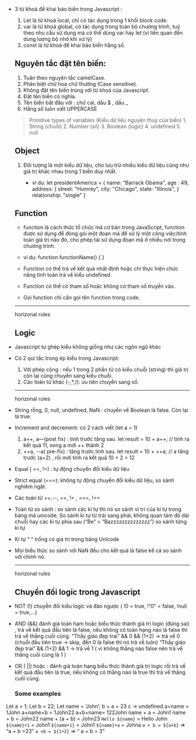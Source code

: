 * 3 từ khoá để khai báo biến trong Javascript :
    1. Let là từ khoá local, chỉ có tác dụng trong 1 khối block code.
    2. var là từ khoá global, có tác dụng trong toàn bộ chương trình, tuỳ theo nhu cầu sử dụng mà có thể dùng var hay let (vì liên quan đến dung lượng bộ nhớ khi xử lý)
    3. const là từ khoá để khai báo biến hằng số.

    ## Nguyên tắc đặt tên biến:

    1. Tuân theo nguyên tắc camelCase.
    2. Phân biệt chữ hoa chữ thường (Case sensitive).
    3. Không đặt tên biến trùng với từ khoá của Javascript.
    4. Đặt tên biến có nghĩa.
    5. Tên biến bắt đầu với : chữ cái, dấu $ , dấu _
    6. Hằng số luôn viết UPPERCASE

    > Primitive types of variables (Kiểu dữ liệu nguyên thuỷ của biến)
        1. String (chuỗi)
        2. Number (số)
        3. Boolean  (logic)
        4. undefined
        5. null

    ## Object 
    1. Đối tượng là một kiểu dữ liệu, cho lưu trữ nhiều kiểu dữ liệu cũng như giá trị khác nhau trong 1 biến duy nhất.

        * ví dụ: let presidentAmerica = {
            name: "Barrack Obama",
            age : 49,
            address: {
                street: "Humrey",
                city: "Chicago",
                state: "Illinois",
            }
            relationship: "single"
        }

    ## Function

    * function là cách thức tổ chức mã cơ bản trong JavaScript, function được sử dụng để đóng gói một
        đoạn mã để xử lý một công việc/tính toán giá trị nào đó, cho phép tái sử dụng đoạn mã ở nhiều nơi
        trong chương trình.

    * ví dụ: function functionName() {
    }

    * Function có thể trả về kết quả nhất định hoặc chỉ thực hiện chức năng tính toán trả về kiểu undefined.
    * Function có thể có tham số hoặc không có tham số truyền vào.
    * Gọi function chỉ cần gọi tên function trong code.   

    ***
    horizonal rules                 


    ## Logic 

*	Javascript tự ghép kiểu không giống như các ngôn ngữ khác
*	Có 2 qui tắc trong ép kiểu trong Javascript:
    1.	Với phép cộng : nếu 1 trong 2 phần tử có kiểu chuỗi (string) thì giá trị còn lại cũng chuyển sang kiểu chuỗi.
    2.	Các toán tử khác (-,*,/): ưu tiên chuyển sang số.

    ***
    horizonal rules
 
 
*	String rỗng, 0, null, undefined, NaN : chuyển về Boolean là false. Còn lại là true.
 
*	Increment and decrement: có 2 cách viết (let a = 1)
    1.	a++, a—(post fix) : tính trước tăng sau. let result = 10 + a++; // tính ra kết quả 11, xong a mới ++ thành 2
    2.	++a, --a( pre-fix) : tăng trước tính sau. let result = 10 + ++a; // a tăng trước (a=2) , rồi mới tính ra kết quả 10 + 2 = 12 
 

*	Equal ( ==, !=) : tự động chuyển đổi kiểu dữ liệu
*	Strict equal (===): không tự động chuyển đổi kiểu dữ liệu, so sánh nghiêm ngặt.
*	Các toán tử ++,--, ==, != , ===, !== 
*	Toán tử so sánh : so sánh các kí tự thì nó so sánh vị trí của kí tự trong bảng mã unicode. So sánh kí tự từ trái sang phải, không quan tâm độ dài chuỗi hay các kí tự phía sau 
    (“Be” > “Bazzzzzzzzzzzzzz”) so sánh từng kí tự 
*	Kí tự “ “ trống có giá trị trong bảng Unicode
*	Mọi biểu thức so sánh với NaN đều cho kết quả là false kể cả
    so sánh với chính nó.

    ***
    horizonal rules


    ## Chuyển đổi logic trong Javascript

*	NOT (!) chuyển đổi kiểu logic và đảo ngược ( !0 = true, !”0” = false, !null = true,…)
*	AND (&&) đánh giá toán hạm hoặc biểu thức thành giá trị logic (đúng sai) , trả về kết quả đầu tiên là false, nếu không có toán hạng nào là false thì trả về thằng cuối cùng.
    “Thầy giáo đẹp trai” && 0 && (1+2) ->  trả về 0 (chuỗi đầu tiên true -> skip, đến 0 là false thì nó trả về luôn)
    “Thầy giáo đẹp trai” && (1+2) && 1 -> trả về 1 ( vì không thằng nào false nên trả về thằng cuối cùng là 1 )
*	OR ( ||) hoặc :  đánh giá toán hạng biểu thức thành giá trị logic rồi trả về kết quả đầu tiên là true, nếu không có thằng nào là true thì trả về thằng cuối cùng.

 
    
    ### Some examples

Let a = 1;
Let b = 22;
Let name = ‘John’;
	b + a = 23
	c -> undefined
	a+name = 1John
	a+name+b = 1John22
	a+b+name= 122John
	name + a = John1
	name + b = John22
	name + (a + b) = John23
	`Hello ${name}` = Hello John
`${name}+1` = John1
`${name+1}` = John1
`${name}+a` = Johna
`a + b = ${a+b}` => “a + b =23”
`a +b = ${1+2}` => “ a + b = 3”
